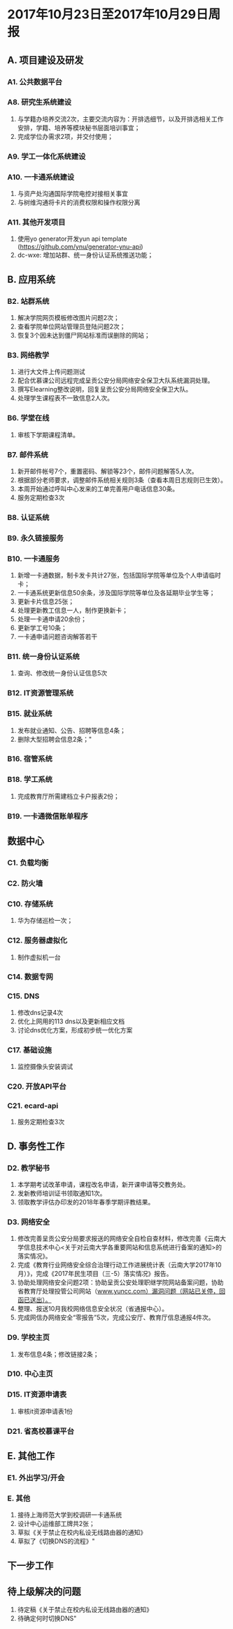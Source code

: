 # 2017年10月23日至2017年10月29日周报

## A. 项目建设及研发

### A1. 公共数据平台

### A8. 研究生系统建设

1. 与学籍办培养交流2次，主要交流内容为：开排选细节，以及开排选相关工作安排，学籍、培养等模块秘书层面培训事宜；
2. 完成学位办需求2项，并交付使用；

### A9. 学工一体化系统建设

### A10. 一卡通系统建设

1. 与资产处沟通国际学院电控对接相关事宜
2. 与树维沟通将卡片的消费权限和操作权限分离

### A11. 其他开发项目

1. 使用yo generator开发yun api template (https://github.com/ynu/generator-ynu-api)
2. dc-wxe: 增加站群、统一身份认证系统推送功能；

## B. 应用系统
### B2. 站群系统

1. 解决学院网页模板修改图片问题2次；
2. 查看学院单位网站管理员登陆问题2次；
3. 恢复3个因未达到僵尸网站标准而误删除的网站；

### B3. 网络教学

1. 进行大文件上传问题测试
2. 配合优慕课公司远程完成呈贡公安分局网络安全保卫大队系统漏洞处理。
3. 撰写Elearning整改说明，回复呈贡公安分局网络安全保卫大队。
4. 处理学生课程表不一致信息2人次。

### B6. 学堂在线

1. 审核下学期课程清单。

### B7. 邮件系统

1. 新开邮件帐号7个，重置密码、解锁等23个，邮件问题解答5人次。
2. 根据部分老师要求，调整邮件系统相关规则3条（查看本周日志规则已生效）。
3. 本周开始通过呼叫中心发来的工单完善用户电话信息30条。
4. 服务定期检查3次

### B8. 认证系统

### B9. 永久链接服务

### B10. 一卡通服务

1. 新增一卡通数据，制卡发卡共计27张，包括国际学院等单位及个人申请临时卡；
2. 一卡通系统更新信息50余条，涉及国际学院等单位及各延期毕业学生等；
3. 更新卡片信息25张；
4. 处理更新教工信息一人，制作更换新卡；
6. 处理一卡通申请20余份；
7. 更新学工号10条；
8. 一卡通申请问题咨询解答若干

### B11. 统一身份认证系统

1. 查询、修改统一身份认证信息5次

### B12. IT资源管理系统


### B15. 就业系统

1. 发布就业通知、公告、招聘等信息4条；
2. 删除大型招聘会信息2条；"

### B16. 宿管系统

### B18. 学工系统

1. 完成教育厅所需建档立卡户报表2份；

### B19. 一卡通微信账单程序



## 数据中心

### C1. 负载均衡

### C2. 防火墙

### C10. 存储系统

1. 华为存储巡检一次；

### C12. 服务器虚拟化

1. 制作虚拟机一台

### C14. 数据专网


### C15. DNS

1. 修改dns记录4次
2. 优化上网用的113 dns以及更新相应文档
3. 讨论dns优化方案，形成初步统一优化方案

### C17. 基础设施

1. 监控摄像头安装调试

### C20. 开放API平台

### C21. ecard-api

1. 服务定期检查3次

## D. 事务性工作

### D2. 教学秘书

1. 本学期考试改革申请，课程改名申请，新开课申请等交教务处。
2. 发新教师培训证书领取通知1次。
3. 领取教学评估办印发的2018年春季学期评教结果。

### D3. 网络安全

1. 修改完善呈贡公安分局要求报送的网络安全自检自查材料，修改完善《云南大学信息技术中心<关于对云南大学各重要网站和信息系统进行备案的通知>的落实情况》。
2. 完成《教育行业网络安全综合治理行动工作进展统计表（云南大学2017年10月）》，完成《2017年民生项目（三-5）落实情况》报告。
3. 协助处理网络安全问题2项：协助呈贡公安处理职继学院网站备案问题，协助省教育厅处理投管公司网站（www.yuncc.com）漏洞问题（网站已关停，回函已送出）。
4. 整理、报送10月我校网络信息安全状况（省通报中心）。
5. 完成网信办网络安全“零报告”5次，完成公安厅、教育厅信息通报4件次。

### D9. 学校主页

1. 发布信息4条；修改链接2条；

### D10. 中心主页

### D15. IT资源申请表

1. 审核it资源申请表1份

### D21. 省高校慕课平台


## E. 其他工作

### E1. 外出学习/开会


### E. 其他

1. 接待上海师范大学到校调研一卡通系统
2. 设计中心运维部工牌共2张；
3. 草拟《关于禁止在校内私设无线路由器的通知》
4. 草拟了《切换DNS的流程》"

## 下一步工作


## 待上级解决的问题

1. 待定稿《关于禁止在校内私设无线路由器的通知》
2. 待确定何时切换DNS"